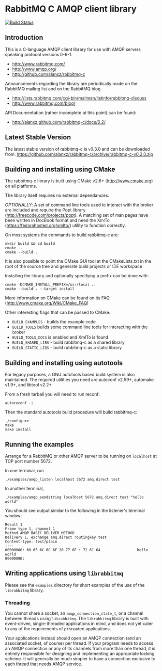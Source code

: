 # RabbitMQ C AMQP client library

[![Build Status](https://secure.travis-ci.org/alanxz/rabbitmq-c.png?branch=master)](http://travis-ci.org/alanxz/rabbitmq-c)

## Introduction

This is a C-language AMQP client library for use with AMQP servers
speaking protocol versions 0-9-1.

 - <http://www.rabbitmq.com/>
 - <http://www.amqp.org/>
 - <http://github.com/alanxz/rabbitmq-c>

Announcements regarding the library are periodically made on the
RabbitMQ mailing list and on the RabbitMQ blog.

 - <http://lists.rabbitmq.com/cgi-bin/mailman/listinfo/rabbitmq-discuss>
 - <http://www.rabbitmq.com/blog/>

API Documentation (rather incomplete at this point) can be found:
- <http://alanxz.github.com/rabbitmq-c/docs/0.2/>

## Latest Stable Version

The latest stable version of rabbitmq-c is v0.3.0 and can be downloaded from:
https://github.com/alanxz/rabbitmq-c/archive/rabbitmq-c-v0.3.0.zip

## Building and installing using CMake

The rabbitmq-c library is built using CMake v2.6+ (http://www.cmake.org) on all
platforms.

The library itself requires no external dependancies.

*OPTIONALLY*: A set of command line tools used to interact with the broker are
included and require the Popt library (http://freecode.com/projects/popt).
A matching set of man pages have been written in DocBook format and need
the XmlTo (https://fedorahosted.org/xmlto/) utility to function correctly.

On most systems the commands to build rabbitmq-c are:

    mkdir build && cd build
    cmake ..
    cmake --build .

It is also possible to point the CMake GUI tool at the CMakeLists.txt in the root of
the source tree and generate build projects or IDE workspace

Installing the library and optionally specifying a prefix can be done with:

    cmake -DCMAKE_INSTALL_PREFIX=/usr/local ..
    cmake --build . --target install

More information on CMake can be found on its FAQ (http://www.cmake.org/Wiki/CMake_FAQ)

Other interesting flags that can be passed to CMake:
* `BUILD_EXAMPLES` - builds the example code
* `BUILD_TOOLS` builds some command line tools for interacting with the broker
* `BUILD_TOOLS_DOCS` is enabled and XmlTo is found
* `BUILD_SHARED_LIBS` - build rabbitmq-c as a shared library
* `BUILD_STATIC_LIBS` - build rabbitmq-c as a static library

## Building and installing using autotools

For legacy purposes, a GNU autotools based build system is also maintained. The required
utilities you need are autoconf v2.59+, automake v1.9+, and libtool v2.2+

From a fresh tarball you will need to run reconf:

    autoreconf -i

Then the standard autotools build procedure will build rabbitmq-c:

    ./configure
    make
    make install

## Running the examples

Arrange for a RabbitMQ or other AMQP server to be running on
`localhost` at TCP port number 5672.

In one terminal, run

    ./examples/amqp_listen localhost 5672 amq.direct test

In another terminal,

    ./examples/amqp_sendstring localhost 5672 amq.direct test "hello world"

You should see output similar to the following in the listener's
terminal window:

    Result 1
    Frame type 1, channel 1
    Method AMQP_BASIC_DELIVER_METHOD
    Delivery 1, exchange amq.direct routingkey test
    Content-type: text/plain
    ----
    00000000: 68 65 6C 6C 6F 20 77 6F : 72 6C 64                 hello world
    0000000B:

## Writing applications using `librabbitmq`

Please see the `examples` directory for short examples of the use of
the `librabbitmq` library.

### Threading

You cannot share a socket, an `amqp_connection_state_t`, or a channel
between threads using `librabbitmq`. The `librabbitmq` library is
built with event-driven, single-threaded applications in mind, and
does not yet cater to any of the requirements of `pthread`ed
applications.

Your applications instead should open an AMQP connection (and an
associated socket, of course) per thread. If your program needs to
access an AMQP connection or any of its channels from more than one
thread, it is entirely responsible for designing and implementing an
appropriate locking scheme. It will generally be much simpler to have
a connection exclusive to each thread that needs AMQP service.

